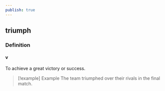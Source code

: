 ```yaml
---
publish: true
---
```

## triumph

### Definition
#### v
To achieve a great victory or success.

>[!example] Example
> The team triumphed over their rivals in the final match.
